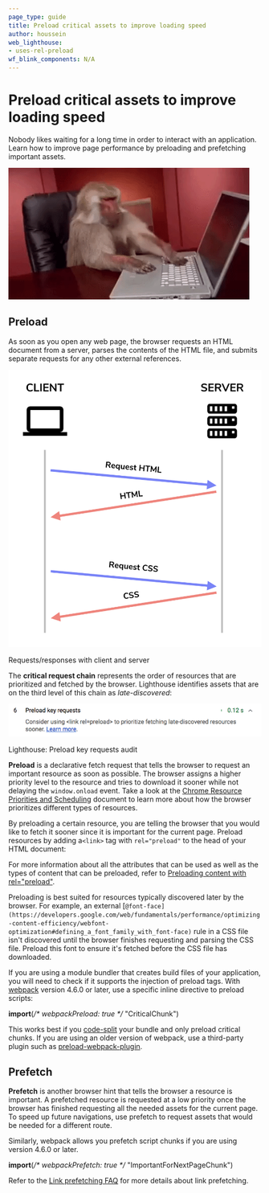 ```yaml
---
page_type: guide
title: Preload critical assets to improve loading speed
author: houssein
web_lighthouse:
- uses-rel-preload
wf_blink_components: N/A
---
```


# Preload critical assets to improve loading speed

Nobody likes waiting for a long time in order to interact with an application. 
Learn how to improve page performance by preloading and prefetching important
assets. 

![image](./monkey.gif)

## Preload

As soon as you open any web page, the browser requests an HTML document from a
server, parses the contents of the HTML file, and submits separate requests for
any other external references. 

![image](./request-chain.png)

Requests/responses with client and server

The **critical request chain** represents the order of resources that are
prioritized and fetched by the browser. Lighthouse identifies assets that are on
the third level of this chain as _late-discovered_: 

![image](./preload-requests.png)

Lighthouse: Preload key requests audit

**Preload** is a declarative fetch request that tells the browser to request an
important resource as soon as possible. The browser assigns a higher priority
level to the resource and tries to download it sooner while not delaying the
`window.onload` event. Take a look at the
[Chrome Resource Priorities and Scheduling](https://docs.google.com/document/d/1bCDuq9H1ih9iNjgzyAL0gpwNFiEP4TZS-YLRp_RuMlc/edit)
document to learn more about how the browser prioritizes different types of
resources. 

By preloading a certain resource, you are telling the browser that you would
like to fetch it sooner since it is important for the current page. Preload
resources by adding a`<link>` tag with `rel="preload"` to the head of your HTML
document:

<link rel="preload" as="script" href="critical.js">

For more information about all the attributes that can be used as well as the
types of content that can be preloaded, refer to
[Preloading content with rel="preload"](https://developer.mozilla.org/en-US/docs/Web/HTML/Preloading_content).

Preloading is best suited for resources typically discovered later by the
browser. For example, an external
[`@font-face](https://developers.google.com/web/fundamentals/performance/optimizing-content-efficiency/webfont-optimization#defining_a_font_family_with_font-face)`
rule in a CSS file isn't discovered until the browser finishes requesting and
parsing the CSS file. Preload this font to ensure it's fetched before the CSS
file has downloaded.

If you are using a module bundler that creates build files of your application,
you will need to check if it supports the injection of preload tags. With
[webpack](https://webpack.js.org/) version 4.6.0 or later, use a specific inline
directive to preload scripts:

**import**(_/* webpackPreload: true */_ "CriticalChunk")

This works best if you [code-split](https://example.com) your bundle and only
preload critical chunks. If you are using an older version of webpack, use a
third-party plugin such as
[preload-webpack-plugin](https://github.com/GoogleChromeLabs/preload-webpack-plugin).

## Prefetch

**Prefetch** is another browser hint that tells the browser a resource is
important. A prefetched resource is requested at a low priority once the browser
has finished requesting all the needed assets for the current page. To speed up
future navigations, use prefetch to request assets that would be needed for a
different route. 

<link rel="prefetch" as="script" href="important-for-next-page.js">

Similarly, webpack allows you prefetch script chunks if you are using version
4.6.0 or later.

**import**(_/* webpackPrefetch: true */_ "ImportantForNextPageChunk")

Refer to the
[Link prefetching FAQ](https://www.google.com/url?q=https://developer.mozilla.org/en-US/docs/Web/HTTP/Link_prefetching_FAQ&sa=D&ust=1536630604621000&usg=AFQjCNHm8zqhdHujGtsAxHsWXKZcCbR2XQ)
for more details about link prefetching.
